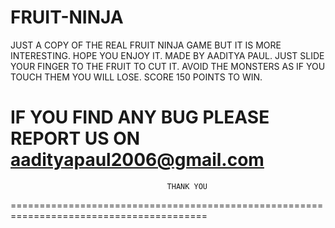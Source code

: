 # FRUIT-NINJA
JUST A COPY OF THE REAL FRUIT NINJA GAME BUT IT IS MORE INTERESTING. HOPE YOU ENJOY IT. MADE BY AADITYA PAUL.
JUST SLIDE YOUR FINGER TO THE FRUIT TO CUT IT.
AVOID THE MONSTERS AS IF YOU TOUCH THEM YOU WILL LOSE.
SCORE 150 POINTS TO WIN.

IF YOU FIND ANY BUG PLEASE REPORT US ON aadityapaul2006@gmail.com
========================================================================================
                                       THANK YOU
========================================================================================

